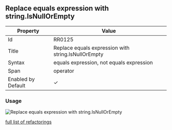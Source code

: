 ## Replace equals expression with string\.IsNullOrEmpty

| Property | Value |
| -------- | ----- |
| Id | RR0125 |
| Title | Replace equals expression with string\.IsNullOrEmpty |
| Syntax | equals expression, not equals expression |
| Span | operator |
| Enabled by Default | &#x2713; |

### Usage

![Replace equals expression with string\.IsNullOrEmpty](../../images/refactorings/ReplaceEqualsExpressionWithStringIsNullOrEmpty.png)

[full list of refactorings](Refactorings.md)